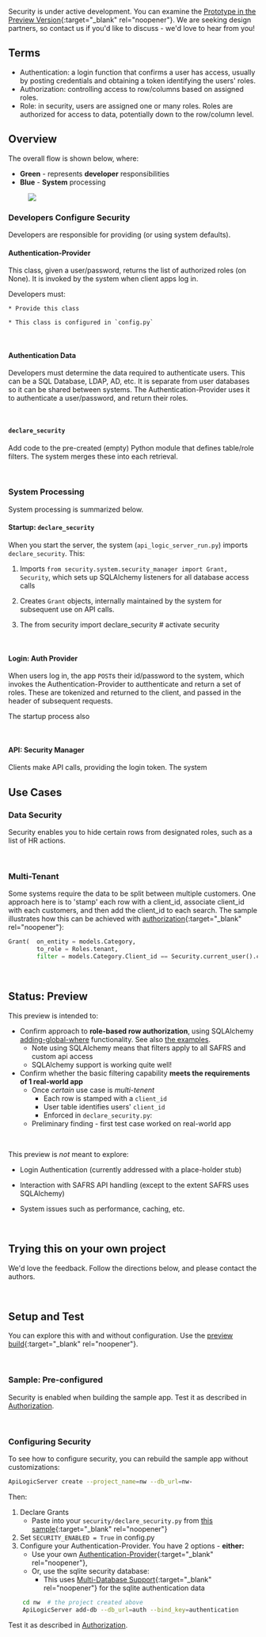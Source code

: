 Security is under active development.  You can examine the [Prototype in the Preview Version](../#preview-version){:target="_blank" rel="noopener"}.  We are seeking design partners, so contact us if you'd like to discuss - we'd love to hear from you!

## Terms

* Authentication: a login function that confirms a user has access, usually by posting credentials and obtaining a token identifying the users' roles.
* Authorization: controlling access to row/columns based on assigned roles.
* Role: in security, users are assigned one or many roles.  Roles are authorized for access to data, potentially down to the row/column level.

## Overview

The overall flow is shown below, where:

* __Green__ - represents __developer__ responsibilities
* __Blue__ - __System__ processing

<figure><img src="https://github.com/valhuber/apilogicserver/wiki/images/security/overview.png"></figure>

### Developers Configure Security

Developers are responsible for providing (or using system defaults).

#### Authentication-Provider

This class, given a user/password, returns the list of authorized roles (on None).  It is invoked by the system when client apps log in.

Developers must:

    * Provide this class

    * This class is configured in `config.py`

&nbsp;

#### Authentication Data

Developers must determine the data required to authenticate users.  This can be a SQL Database, LDAP, AD, etc.  It is separate from user databases so it can be shared between systems.  The Authentication-Provider uses it to authenticate a user/password, and return their roles.

&nbsp;

#### `declare_security`

Add code to the pre-created (empty) Python module that defines table/role filters.  The system merges these into each retrieval.

&nbsp;

### System Processing

System processing is summarized below.

#### Startup: `declare_security`

When you start the server, the system (`api_logic_server_run.py`) imports `declare_security`.  This:

1. Imports `from security.system.security_manager import Grant, Security`, which sets up SQLAlchemy listeners for all database access calls

2. Creates `Grant` objects, internally maintained by the system for subsequent use on API calls.

2. The from security import declare_security  # activate security

&nbsp;

#### Login: Auth Provider

When users log in, the app `POST`s their id/password to the system, which invokes the Authentication-Provider to autthenticate and return a set of roles.  These are tokenized and returned to the client, and passed in the header of subsequent requests.

The startup process also 

&nbsp;

#### API: Security Manager

Clients make API calls, providing the login token.  The system

## Use Cases

### Data Security

Security enables you to hide certain rows from designated roles, such as a list of HR actions.

&nbsp;

### Multi-Tenant

Some systems require the data to be split between multiple customers.  One approach here is to 'stamp' each row with a client_id, associate client_id with each customers, and then add the client_id to each search.  The sample illustrates how this can be achieved with [authorization](../Security-Authorization){:target="_blank" rel="noopener"}:

```python
Grant(  on_entity = models.Category,
        to_role = Roles.tenant,
        filter = models.Category.Client_id == Security.current_user().client_id)  # User table attributes
```

&nbsp;

## Status: Preview

This preview is intended to:

* Confirm approach to __role-based row authorization__, using SQLAlchemy [adding-global-where](https://docs.sqlalchemy.org/en/14/orm/session_events.html#adding-global-where-on-criteria) functionality.  See also [the examples](https://docs.sqlalchemy.org/en/14/orm/query.html#sqlalchemy.orm.with_loader_criteria).
     * Note using SQLAlchemy means that filters apply to all SAFRS and custom api access
     * SQLAlchemy support is working quite well!
* Confirm whether the basic filtering capability __meets the requirements of 1 real-world app__
     * Once *certain* use case is *multi-tenent*
         * Each row is stamped with a `client_id`
         * User table identifies users' `client_id`
         * Enforced in `declare_security.py`:
     * Preliminary finding - first test case worked on real-world app

&nbsp;

This preview is _not_ meant to explore:

* Login Authentication (currently addressed with a place-holder stub)

* Interaction with SAFRS API handling (except to the extent SAFRS uses SQLAlchemy)

* System issues such as performance, caching, etc.


&nbsp;

## Trying this on your own project

We'd love the feedback.  Follow the directions below, and please contact the authors.

&nbsp;

## Setup and Test

You can explore this with and without configuration.  Use the [preview build](../#preview-version){:target="_blank" rel="noopener"}.

&nbsp;

### Sample: Pre-configured

Security is enabled when building the sample app.  Test it as described in [Authorization](../Security-Authorization/#sample).

&nbsp;

### Configuring Security 

To see how to configure security, you can rebuild the sample app without customizations:

```bash
ApiLogicServer create --project_name=nw --db_url=nw-
```

Then:

1. Declare Grants
    * Paste into your `security/declare_security.py` from [this sample](Security-Authorization/#sample){:target="_blank" rel="noopener"}
2. Set `SECURITY_ENABLED = True` in config.py
3. Configure your Authentication-Provider.  You have 2 options - __either:__
    * Use your own [Authentication-Provider](Security-Authentication-Provider){:target="_blank" rel="noopener"},
    * Or, use the sqlite security database:
        * This uses [Multi-Database Support](../Data-Model-Multi){:target="_blank" rel="noopener"} for the sqlite authentication data

```bash
    cd nw  # the project created above
    ApiLogicServer add-db --db_url=auth --bind_key=authentication
```

Test it as described in [Authorization](../Security-Authorization/#sample).